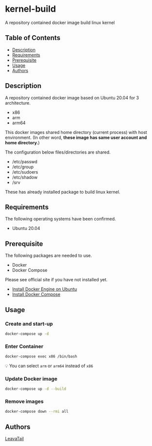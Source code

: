 # kernel-build

A repository contained docker image build linux kernel

## Table of Contents

- [Description](#Description)
- [Requirements](#Requirements)
- [Prerequisite](Prerequisite)
- [Usage](#Usage)
- [Authors](#Authors)

## Description

A repository contained docker image based on Ubuntu 20.04 for 3 architecture.

- x86
- arm
- arm64

This docker images shared home directory (current process) with host environment.
(In other word, **these image has same user account and home directory.**)

The configuration below files/directories are shared.

- /etc/passwd
- /etc/group
- /etc/sudoers
- /etc/shadow
- /srv

These has already installed package to build linux kernel.

## Requirements

The following operating systems have been confirmed.

- Ubuntu 20.04

## Prerequisite

The following packages are needed to use.

- Docker
- Docker Compose

Please see official site if you have not installed yet.

- [Install Docker Engine on Ubuntu](https://docs.docker.com/engine/install/ubuntu)
- [Install Docker Compose](https://docs.docker.com/compose/install)

## Usage

### Create and start-up

```sh
docker-compose up -d
```

### Enter Container

```sh
docker-compose exec x86 /bin/bash
```

:bulb: You can select `arm` or `arm64` instead of `x86`

### Update Docker image

```sh
docker-compose up -d --build
```

### Remove images

```sh
docker-compose down --rmi all
```

## Authors

[LeavaTail](https://github.com/LeavaTail)
